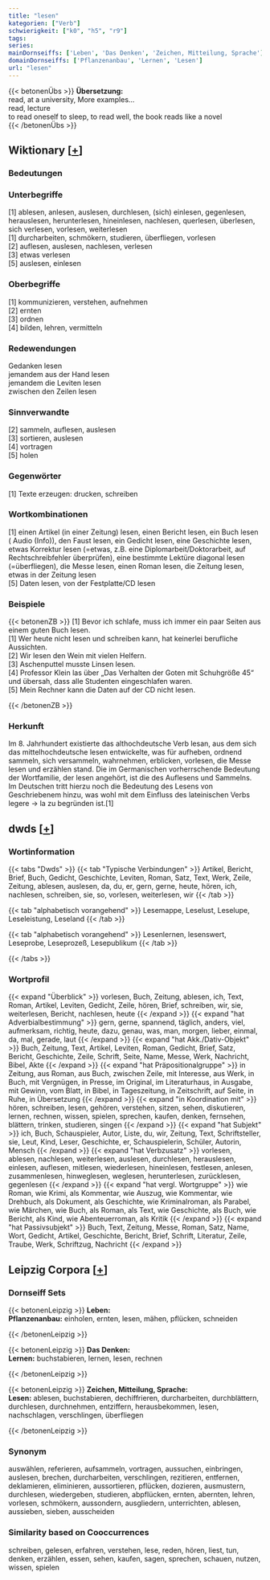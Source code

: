 ```yaml
---
title: "lesen"
kategorien: ["Verb"]
schwierigkeit: ["k0", "h5", "r9"]
tags:
series:
mainDornseiffs: ['Leben', 'Das Denken', 'Zeichen, Mitteilung, Sprache']
domainDornseiffs: ['Pflanzenanbau', 'Lernen', 'Lesen']
url: "lesen"
---
```


{{< betonenÜbs >}}
**Übersetzung:**  
read, at a university, More examples...  
read, lecture  
to read oneself to sleep, to read well, the book reads like a novel  
{{< /betonenÜbs >}}

## Wiktionary [[+](https://de.wiktionary.org/wiki/lesen)]

### Bedeutungen

### Unterbegriffe
[1] ablesen, anlesen, auslesen, durchlesen, (sich) einlesen, gegenlesen, herauslesen, herunterlesen, hineinlesen, nachlesen, querlesen, überlesen, sich verlesen, vorlesen, weiterlesen  
[1] durcharbeiten, schmökern, studieren, überfliegen, vorlesen  
[2] auflesen, auslesen, nachlesen, verlesen  
[3] etwas verlesen  
[5] auslesen, einlesen  

### Oberbegriffe
[1] kommunizieren, verstehen, aufnehmen  
[2] ernten  
[3] ordnen  
[4] bilden, lehren, vermitteln  

### Redewendungen
Gedanken lesen  
jemandem aus der Hand lesen  
jemandem die Leviten lesen  
zwischen den Zeilen lesen  

### Sinnverwandte
[2] sammeln, auflesen, auslesen  
[3] sortieren, auslesen  
[4] vortragen  
[5] holen  

### Gegenwörter
[1] Texte erzeugen: drucken, schreiben  

### Wortkombinationen
[1] einen Artikel (in einer Zeitung) lesen, einen Bericht lesen, ein Buch lesen ( Audio (Info)), den Faust lesen, ein Gedicht lesen, eine Geschichte lesen, etwas Korrektur lesen (=etwas, z.B. eine Diplomarbeit/Doktorarbeit, auf Rechtschreibfehler überprüfen), eine bestimmte Lektüre diagonal lesen (=überfliegen), die Messe lesen, einen Roman lesen, die Zeitung lesen, etwas in der Zeitung lesen  
[5] Daten lesen, von der Festplatte/CD lesen  

### Beispiele
{{< betonenZB >}}
[1] Bevor ich schlafe, muss ich immer ein paar Seiten aus einem guten Buch lesen.  
[1] Wer heute nicht lesen und schreiben kann, hat keinerlei berufliche Aussichten.  
[2] Wir lesen den Wein mit vielen Helfern.  
[3] Aschenputtel musste Linsen lesen.  
[4] Professor Klein las über „Das Verhalten der Goten mit Schuhgröße 45“ und übersah, dass alle Studenten eingeschlafen waren.  
[5] Mein Rechner kann die Daten auf der CD nicht lesen.  

{{< /betonenZB >}}
### Herkunft
Im 8. Jahrhundert existierte das althochdeutsche Verb lesan, aus dem sich das mittelhochdeutsche lesen entwickelte, was für aufheben, ordnend sammeln, sich versammeln, wahrnehmen, erblicken, vorlesen, die Messe lesen und erzählen stand. Die im Germanischen vorherrschende Bedeutung der Wortfamilie, der lesen angehört, ist die des Auflesens und Sammelns. Im Deutschen tritt hierzu noch die Bedeutung des Lesens von Geschriebenem hinzu, was wohl mit dem Einfluss des lateinischen Verbs legere → la zu begründen ist.[1]  



## dwds [[+](https://www.dwds.de/wb/lesen)]

### Wortinformation
{{< tabs "Dwds" >}}
{{< tab "Typische Verbindungen" >}}
Artikel, Bericht, Brief, Buch, Gedicht, Geschichte, Leviten, Roman, Satz, Text, Werk, Zeile, Zeitung, ablesen, auslesen, da, du, er, gern, gerne, heute, hören, ich, nachlesen, schreiben, sie, so, vorlesen, weiterlesen, wir
{{< /tab >}}

{{< tab "alphabetisch vorangehend" >}}
Lesemappe, Leselust, Leselupe, Leseleistung, Leseland
{{< /tab >}}

{{< tab "alphabetisch vorangehend" >}}
Lesenlernen, lesenswert, Leseprobe, Leseprozeß, Lesepublikum
{{< /tab >}}

{{< /tabs >}}

### Wortprofil
{{< expand "Überblick" >}} vorlesen, Buch, Zeitung, ablesen, ich, Text, Roman, Artikel, Leviten, Gedicht, Zeile, hören, Brief, schreiben, wir, sie, weiterlesen, Bericht, nachlesen, heute {{< /expand >}}
{{< expand "hat Adverbialbestimmung" >}} gern, gerne, spannend, täglich, anders, viel, aufmerksam, richtig, heute, dazu, genau, was, man, morgen, lieber, einmal, da, mal, gerade, laut {{< /expand >}}
{{< expand "hat Akk./Dativ-Objekt" >}} Buch, Zeitung, Text, Artikel, Leviten, Roman, Gedicht, Brief, Satz, Bericht, Geschichte, Zeile, Schrift, Seite, Name, Messe, Werk, Nachricht, Bibel, Akte {{< /expand >}}
{{< expand "hat Präpositionalgruppe" >}} in Zeitung, aus Roman, aus Buch, zwischen Zeile, mit Interesse, aus Werk, in Buch, mit Vergnügen, in Presse, im Original, im Literaturhaus, in Ausgabe, mit Gewinn, vom Blatt, in Bibel, in Tageszeitung, in Zeitschrift, auf Seite, in Ruhe, in Übersetzung {{< /expand >}}
{{< expand "in Koordination mit" >}} hören, schreiben, lesen, gehören, verstehen, sitzen, sehen, diskutieren, lernen, rechnen, wissen, spielen, sprechen, kaufen, denken, fernsehen, blättern, trinken, studieren, singen {{< /expand >}}
{{< expand "hat Subjekt" >}} ich, Buch, Schauspieler, Autor, Liste, du, wir, Zeitung, Text, Schriftsteller, sie, Leut, Kind, Leser, Geschichte, er, Schauspielerin, Schüler, Autorin, Mensch {{< /expand >}}
{{< expand "hat Verbzusatz" >}} vorlesen, ablesen, nachlesen, weiterlesen, auslesen, durchlesen, herauslesen, einlesen, auflesen, mitlesen, wiederlesen, hineinlesen, festlesen, anlesen, zusammenlesen, hinweglesen, weglesen, herunterlesen, zurücklesen, gegenlesen {{< /expand >}}
{{< expand "hat vergl. Wortgruppe" >}} wie Roman, wie Krimi, als Kommentar, wie Auszug, wie Kommentar, wie Drehbuch, als Dokument, als Geschichte, wie Kriminalroman, als Parabel, wie Märchen, wie Buch, als Roman, als Text, wie Geschichte, als Buch, wie Bericht, als Kind, wie Abenteuerroman, als Kritik {{< /expand >}}
{{< expand "hat Passivsubjekt" >}} Buch, Text, Zeitung, Messe, Roman, Satz, Name, Wort, Gedicht, Artikel, Geschichte, Bericht, Brief, Schrift, Literatur, Zeile, Traube, Werk, Schriftzug, Nachricht {{< /expand >}}

## Leipzig Corpora [[+](https://corpora.uni-leipzig.de/en/res?word=lesen&corpusId=deu_newscrawl-public_2018)]

### Dornseiff Sets
{{< betonenLeipzig >}}
**Leben:**  
**Pflanzenanbau:** einholen, ernten, lesen, mähen, pflücken, schneiden  

{{< /betonenLeipzig >}}


{{< betonenLeipzig >}}
**Das Denken:**  
**Lernen:** buchstabieren, lernen, lesen, rechnen  

{{< /betonenLeipzig >}}


{{< betonenLeipzig >}}
**Zeichen, Mitteilung, Sprache:**  
**Lesen:** ablesen, buchstabieren, dechiffrieren, durcharbeiten, durchblättern, durchlesen, durchnehmen, entziffern, herausbekommen, lesen, nachschlagen, verschlingen, überfliegen  

{{< /betonenLeipzig >}}

### Synonym
auswählen, referieren, aufsammeln, vortragen, aussuchen, einbringen, auslesen, brechen, durcharbeiten, verschlingen, rezitieren, entfernen, deklamieren, eliminieren, aussortieren, pflücken, dozieren, ausmustern, durchlesen, wiedergeben, studieren, abpflücken, ernten, abernten, lehren, vorlesen, schmökern, aussondern, ausgliedern, unterrichten, ablesen, aussieben, sieben, ausscheiden


### Similarity based on Cooccurrences
schreiben, gelesen, erfahren, verstehen, lese, reden, hören, liest, tun, denken, erzählen, essen, sehen, kaufen, sagen, sprechen, schauen, nutzen, wissen, spielen


